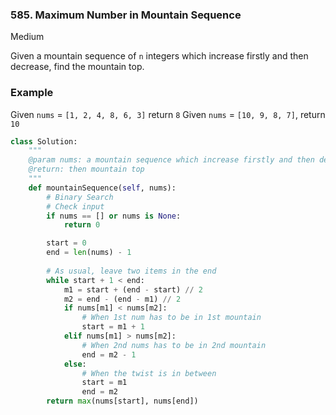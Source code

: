 ### 585. Maximum Number in Mountain Sequence

Medium

Given a mountain sequence of `n` integers which increase firstly and then decrease, find the mountain top.

### Example

Given `nums` = `[1, 2, 4, 8, 6, 3]` return `8`
Given `nums` = `[10, 9, 8, 7]`, return `10`



```python
class Solution:
    """
    @param nums: a mountain sequence which increase firstly and then decrease
    @return: then mountain top
    """
    def mountainSequence(self, nums):
        # Binary Search
        # Check input
        if nums == [] or nums is None:
            return 0

        start = 0
        end = len(nums) - 1
        
        # As usual, leave two items in the end
        while start + 1 < end:
            m1 = start + (end - start) // 2
            m2 = end - (end - m1) // 2
            if nums[m1] < nums[m2]:
                # When 1st num has to be in 1st mountain
                start = m1 + 1
            elif nums[m1] > nums[m2]:
                # When 2nd nums has to be in 2nd mountain
                end = m2 - 1
            else:
                # When the twist is in between
                start = m1
                end = m2
        return max(nums[start], nums[end])
```

